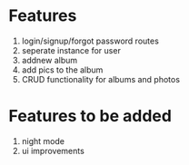

# Features
1. login/signup/forgot password routes
2. seperate instance for user
3. addnew album
4. add pics to the album
5. CRUD functionality for albums and photos

# Features to be added
1. night mode
2. ui improvements
